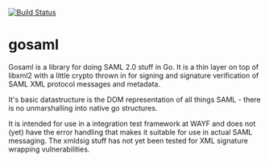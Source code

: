 [![Build Status](https://travis-ci.org/wayf-dk/gosaml.svg?branch=master)](https://travis-ci.org/wayf-dk/gosaml)

# gosaml

Gosaml is a library for doing SAML 2.0 stuff in Go. It is a thin layer on top of libxml2 with a little crypto thrown in for signing and signature verification of SAML XML protocol messages and metadata.

It's basic datastructure is the DOM representation of all things SAML - there is no unmarshalling into native go structures.

It is intended for use in a integration test framework at WAYF and does not (yet) have the error handling that makes it suitable for use in actual SAML messaging. The xmldsig stuff has not yet been tested for XML signature wrapping vulnerabilities. 
